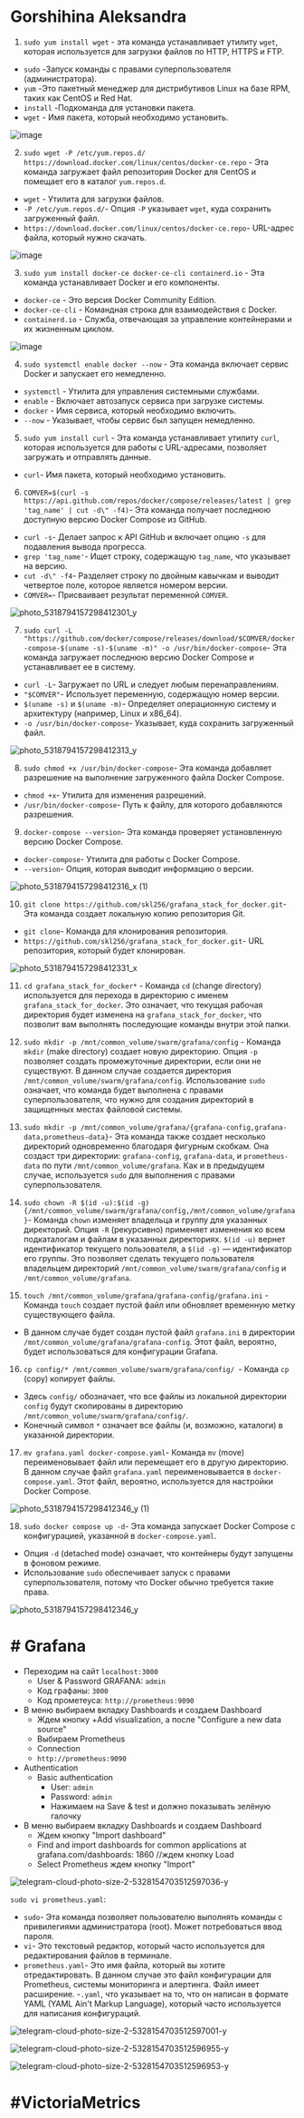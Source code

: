 # Gorshihina Aleksandra


1. `sudo yum install wget` - эта команда устанавливает утилиту `wget`, которая используется для загрузки файлов по HTTP, HTTPS и FTP. 
- `sudo` -Запуск команды с правами суперпользователя (администратора).
- `yum` -Это пакетный менеджер для дистрибутивов Linux на базе RPM, таких как CentOS и Red Hat.
- `install` -Подкоманда для установки пакета.
- `wget` - Имя пакета, который необходимо установить.

![image](https://github.com/user-attachments/assets/06a75246-c870-4c77-b3ec-20e37544de64)

2. `sudo wget -P /etc/yum.repos.d/ https://download.docker.com/linux/centos/docker-ce.repo` - Эта команда загружает файл репозитория Docker для CentOS и помещает его в каталог `yum.repos.d`.
- `wget` - Утилита для загрузки файлов.
- `-P /etc/yum.repos.d/`- Опция `-P` указывает `wget`, куда сохранить загруженный файл.
- `https://download.docker.com/linux/centos/docker-ce.repo`- URL-адрес файла, который нужно скачать.

![image](https://github.com/user-attachments/assets/6b5535df-6503-4365-b649-4cdcba2a82f2)

3. `sudo yum install docker-ce docker-ce-cli containerd.io` - Эта команда устанавливает Docker и его компоненты.
- `docker-ce` -  Это версия Docker Community Edition.
- `docker-ce-cli` - Командная строка для взаимодействия с Docker.
- `containerd.io` - Служба, отвечающая за управление контейнерами и их жизненным циклом.

![image](https://github.com/user-attachments/assets/ce5f6fb7-89a7-4ab6-aeaa-e0b7a2f37d17)
  
4. `sudo systemctl enable docker --now` - Эта команда включает сервис Docker и запускает его немедленно.  
- `systemctl` - Утилита для управления системными службами.
- `enable` - Включает автозапуск сервиса при загрузке системы.
- `docker` -  Имя сервиса, который необходимо включить.
- `--now` -  Указывает, чтобы сервис был запущен немедленно.

5. `sudo yum install curl` - Эта команда устанавливает утилиту `curl`, которая используется для работы с URL-адресами, позволяет загружать и отправлять данные.
- `curl`-  Имя пакета, который необходимо установить.

6. `COMVER=$(curl -s https://api.github.com/repos/docker/compose/releases/latest | grep 'tag_name' | cut -d\" -f4)`- Эта команда получает последнюю доступную версию Docker Compose из GitHub.
- `curl -s`- Делает запрос к API GitHub и включает опцию `-s` для подавления вывода прогресса.
- `grep 'tag_name'`- Ищет строку, содержащую `tag_name`, что указывает на версию.
- `cut -d\" -f4`- Разделяет строку по двойным кавычкам и выводит четвертое поле, которое является номером версии.
- `COMVER=`- Присваивает результат переменной `COMVER`.
  
![photo_5318794157298412301_y](https://github.com/user-attachments/assets/872c3776-3381-479f-a243-09a8c047760d)

7. `sudo curl -L "https://github.com/docker/compose/releases/download/$COMVER/docker-compose-$(uname -s)-$(uname -m)" -o /usr/bin/docker-compose`- Эта команда загружает последнюю версию Docker Compose и устанавливает ее в систему.
- `curl -L`- Загружает по URL и следует любым перенаправлениям.
- `"$COMVER"`- Использует переменную, содержащую номер версии.
- `$(uname -s)` и `$(uname -m)`-  Определяет операционную систему и архитектуру (например, Linux и x86_64).
- `-o /usr/bin/docker-compose`- Указывает, куда сохранить загруженный файл.

![photo_5318794157298412313_y](https://github.com/user-attachments/assets/070d41d5-2fc4-4567-8309-c36dd807a229)

8. `sudo chmod +x /usr/bin/docker-compose`- Эта команда добавляет разрешение на выполнение загруженного файла Docker Compose. 
- `chmod +x`-  Утилита для изменения разрешений.
- `/usr/bin/docker-compose`- Путь к файлу, для которого добавляются разрешения.

9. `docker-compose --version`- Эта команда проверяет установленную версию Docker Compose.
- `docker-compose`- Утилита для работы с Docker Compose.
- `--version`- Опция, которая выводит информацию о версии.
  
![photo_5318794157298412316_x (1)](https://github.com/user-attachments/assets/78bb2533-e097-4345-a332-139f198df262)

10. `git clone https://github.com/skl256/grafana_stack_for_docker.git`- Эта команда создает локальную копию репозитория Git.
- `git clone`- Команда для клонирования репозитория.
- `https://github.com/skl256/grafana_stack_for_docker.git`- URL репозитория, который будет клонирован.
  
![photo_5318794157298412331_x](https://github.com/user-attachments/assets/9eac7661-0a58-433a-9ea6-84a44be9a847)

11. `cd grafana_stack_for_docker*` - Команда `cd` (change directory) используется для перехода в директорию с именем `grafana_stack_for_docker`. Это означает, что текущая рабочая директория будет изменена на `grafana_stack_for_docker`, что позволит вам выполнять последующие команды внутри этой папки.

12. `sudo mkdir -p /mnt/common_volume/swarm/grafana/config` - Команда `mkdir` (make directory) создает новую директорию.
 Опция `-p` позволяет создать промежуточные директории, если они не существуют. В данном случае создается директория `/mnt/common_volume/swarm/grafana/config`.
 Использование `sudo` означает, что команда будет выполнена с правами суперпользователя, что нужно для создания директорий в защищенных местах файловой системы.

13. `sudo mkdir -p /mnt/common_volume/grafana/{grafana-config,grafana-data,prometheus-data}`- Эта команда также создает несколько директорий одновременно благодаря фигурным скобкам. Она создаст три директории: `grafana-config`, `grafana-data`, и `prometheus-data` по пути `/mnt/common_volume/grafana`. Как и в предыдущем случае, используется `sudo` для выполнения с правами суперпользователя.

14. `sudo chown -R $(id -u):$(id -g) {/mnt/common_volume/swarm/grafana/config,/mnt/common_volume/grafana}`- Команда `chown` изменяет владельца и группу для указанных директорий. Опция `-R` (рекурсивно) применяет изменения ко всем подкаталогам и файлам в указанных директориях.
`$(id -u)` вернет идентификатор текущего пользователя, а `$(id -g)` — идентификатор его группы. Это позволяет сделать текущего пользователя владельцем директорий `/mnt/common_volume/swarm/grafana/config` и `/mnt/common_volume/grafana`.

15. `touch /mnt/common_volume/grafana/grafana-config/grafana.ini` - Команда `touch` создает пустой файл или обновляет временную метку существующего файла.
- В данном случае будет создан пустой файл `grafana.ini` в директории `/mnt/common_volume/grafana/grafana-config`. Этот файл, вероятно, будет использоваться для конфигурации Grafana.

16. `cp config/* /mnt/common_volume/swarm/grafana/config/ `- Команда `cp` (copy) копирует файлы.
- Здесь `config/` обозначает, что все файлы из локальной директории `config` будут скопированы в директорию `/mnt/common_volume/swarm/grafana/config/`.
- Конечный символ `*` означает все файлы (и, возможно, каталоги) в указанной директории.

17. `mv grafana.yaml docker-compose.yaml`- Команда `mv` (move) переименовывает файл или перемещает его в другую директорию. В данном случае файл `grafana.yaml` переименовывается в `docker-compose.yaml`. Этот файл, вероятно, используется для настройки Docker Compose.
    
![photo_5318794157298412346_y (1)](https://github.com/user-attachments/assets/3e1bc9ab-8364-4fc2-8ecd-09d5a1bdf408)

18. `sudo docker compose up -d`- Эта команда запускает Docker Compose с конфигурацией, указанной в `docker-compose.yaml`.
- Опция `-d` (detached mode) означает, что контейнеры будут запущены в фоновом режиме.
- Использование `sudo` обеспечивает запуск с правами суперпользователя, потому что Docker обычно требуется такие права.
  
![photo_5318794157298412346_y](https://github.com/user-attachments/assets/24806b99-2ef8-41cd-9b24-37918c29f264)

# # Grafana

- Переходим на сайт `localhost:3000`
    * User & Password GRAFANA: `admin`
    * Код графаны: `3000`
    * Код прометеуса: `http://prometheus:9090`
- В меню выбираем вкладку Dashboards и создаем Dashboard
    * Ждем кнопку +Add visualization, а после "Configure a new data source"
    * Выбираем Prometheus
    * Connection
    * `http://prometheus:9090`
- Authentication
    * Basic authentication
        * User: `admin`
        * Password: `admin`
        * Нажимаем на Save & test и должно показывать зелёную галочку
- В меню выбираем вкладку Dashboards и создаем Dashboard
    * Ждем кнопку "Import dashboard"
    * Find and import dashboards for common applications at grafana.com/dashboards: 1860 //ждем кнопку Load
    * Select Prometheus ждем кнопку "Import"

![telegram-cloud-photo-size-2-5328154703512597036-y](https://github.com/user-attachments/assets/9bde94ac-710b-4bcc-868b-cd4ca74f8e94)


`sudo vi prometheus.yaml`:
   - `sudo`- Эта команда позволяет пользователю выполнять команды с привилегиями администратора (root). Может потребоваться ввод пароля.
   - `vi`-  Это текстовый редактор, который часто используется для редактирования файлов в терминале. 
   - `prometheus.yaml`- Это имя файла, который вы хотите отредактировать. В данном случае это файл конфигурации для Prometheus, системы мониторинга и алертинга. Файл имеет расширение.
   -`.yaml`, что указывает на то, что он написан в формате YAML (YAML Ain't Markup Language), который часто используется для написания конфигураций.



![telegram-cloud-photo-size-2-5328154703512597001-y](https://github.com/user-attachments/assets/bfb958f7-0468-47b6-9893-ca423332ee94)


![telegram-cloud-photo-size-2-5328154703512596955-y](https://github.com/user-attachments/assets/1539e7d5-97de-4b76-a37f-ffee6c43c521)



![telegram-cloud-photo-size-2-5328154703512596953-y](https://github.com/user-attachments/assets/6125d7d8-5316-40a0-b295-d17ce16a60cb)



# #VictoriaMetrics



